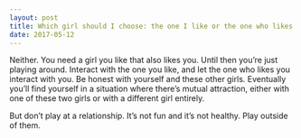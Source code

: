```yaml
---
layout: post
title: Which girl should I choose: the one I like or the one who likes me?
date: 2017-05-12
---
```


<p>Neither. You need a girl you like that also likes you. Until then you’re just playing around. Interact with the one you like, and let the one who likes you interact with you. Be honest with yourself and these other girls. Eventually you’ll find yourself in a situation where there’s mutual attraction, either with one of these two girls or with a different girl entirely.</p><p>But don’t play at a relationship. It’s not fun and it’s not healthy. Play outside of them.</p>
